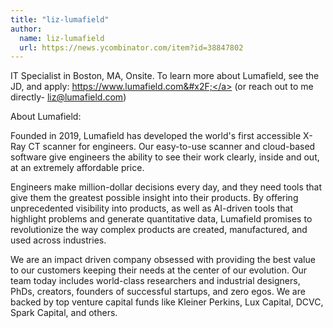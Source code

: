 ```yaml
---
title: "liz-lumafield"
author:
  name: liz-lumafield
  url: https://news.ycombinator.com/item?id=38847802
---
```

IT Specialist in Boston, MA, Onsite. 
To learn more about Lumafield, see the JD, and apply: <a href="https:&#x2F;&#x2F;www.lumafield.com&#x2F;" rel="nofollow">https:&#x2F;&#x2F;www.lumafield.com&#x2F;</a>
(or reach out to me directly- liz@lumafield.com)

About Lumafield:

Founded in 2019, Lumafield has developed the world&#x27;s first accessible X-Ray CT scanner for engineers. Our easy-to-use scanner and cloud-based software give engineers the ability to see their work clearly, inside and out, at an extremely affordable price.

Engineers make million-dollar decisions every day, and they need tools that give them the greatest possible insight into their products. By offering unprecedented visibility into products, as well as AI-driven tools that highlight problems and generate quantitative data, Lumafield promises to revolutionize the way complex products are created, manufactured, and used across industries.

We are an impact driven company obsessed with providing the best value to our customers keeping their needs at the center of our evolution. Our team today includes world-class researchers and industrial designers, PhDs, creators, founders of successful startups, and zero egos. We are backed by top venture capital funds like Kleiner Perkins, Lux Capital, DCVC, Spark Capital, and others.
